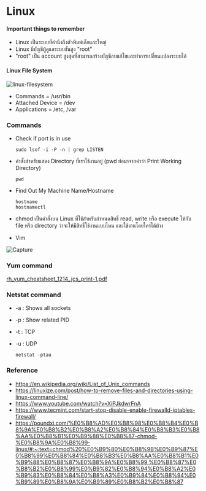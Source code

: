 # Linux

#### Important things to remember

- Linux เป็นระบบที่คำนึงถึงตัวพิมพ์เล็กและใหญ่
- Linux มีบัญชีผู้ดูแลระบบขั้นสูง "root"
- "root" เป็น account สูงสุดที่สามารถสร้างบัญชีลบแก้ไขและทำการเปลี่ยนแปลงระบบได้

#### Linux File System

![linux-filesystem](https://user-images.githubusercontent.com/15135199/100316088-66e4f380-2fec-11eb-9566-b1bea2de44bb.png)

- Commands = /usr/bin
- Attached Device = /dev
- Applications = /etc, /var

### Commands

- Check if port is in use

      sudo lsof -i -P -n | grep LISTEN

- คำสั่งสำหรับแสดง Directory ที่เราใช้งานอยู่ (pwd ย่อมาจากคำว่า Print Working Directory)

      pwd 

- Find Out My Machine Name/Hostname

      hostname 
      hostnamectl
      
- chmod เป็นคำสั่งบน Linux ที่ใช้สำหรับกำหนดสิทธิ์ read, write หรือ execute ให้กับ file หรือ directory ว่าจะให้มีสิทธิ์ใช้งานแบบไหน และใช้งานโดยใครได้บ้าง
      
 - Vim

![Capture](https://user-images.githubusercontent.com/15135199/111895488-6e218880-8a45-11eb-9dfe-5ad21f8ea040.JPG)

 
### Yum command

[rh_yum_cheatsheet_1214_jcs_print-1.pdf](https://github.com/tirmizee/Linux-Command/files/6177563/rh_yum_cheatsheet_1214_jcs_print-1.pdf)

### Netstat command

- -a : Shows all sockets
- -p : Show related PID
- -t : TCP
- -u : UDP

      netstat -ptau

### Reference

- https://en.wikipedia.org/wiki/List_of_Unix_commands
- https://linuxize.com/post/how-to-remove-files-and-directories-using-linux-command-line/
- https://www.youtube.com/watch?v=XiPJkdwrFnA
- https://www.tecmint.com/start-stop-disable-enable-firewalld-iptables-firewall/
- https://poundxi.com/%E0%B8%AD%E0%B8%98%E0%B8%B4%E0%B8%9A%E0%B8%B2%E0%B8%A2%E0%B8%84%E0%B8%B3%E0%B8%AA%E0%B8%B1%E0%B9%88%E0%B8%87-chmod-%E0%B8%9A%E0%B8%99-linux/#:~:text=chmod%20%E0%B9%80%E0%B8%9B%E0%B9%87%E0%B8%99%E0%B8%84%E0%B8%B3%E0%B8%AA%E0%B8%B1%E0%B9%88%E0%B8%87%E0%B8%9A%E0%B8%99,%E0%B8%87%E0%B8%B2%E0%B8%99%E0%B9%82%E0%B8%94%E0%B8%A2%E0%B9%83%E0%B8%84%E0%B8%A3%E0%B9%84%E0%B8%94%E0%B9%89%E0%B8%9A%E0%B9%89%E0%B8%B2%E0%B8%87
